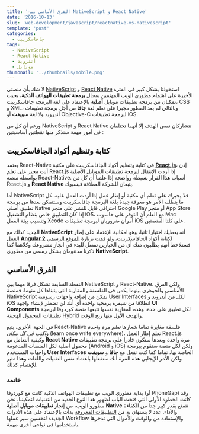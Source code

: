 ```yaml
---
title: 'الفرق الأساسي بين NativeScript و React Native'
date: '2016-10-13'
slug: 'web-development/javascript/reactnative-vs-nativescript'
template: 'post'
categories:
  - جافاسكريبت
tags:
  - NativeScript
  - React Native
  - أندرويد
  - موبايل
thumbnail: '../thumbnails/mobile.png'
---
```


لا شك بأن منصتي [NativeScript](http://www.tutomena.com/web-development/javascript/native-apps-with-nativescript/) و [React Native](https://www.tutomena.com/web-development/javascript/%d9%85%d9%82%d8%af%d9%85%d8%a9-%d8%b9%d9%86-react-native/) استحوذتا بشكل كبير في الفترة الأخيرة على اهتمام مطوري الويب المهتمين بمجال **برمجة تطبيقات الهواتف الذكية**، بحيث تمكنان من برمجة تطبيقات موبايل **أصلية** بالإعتماد على لغة البرمجة جافاسكريبت، CSS و XML، وبالتالي لم يعد المطور مجبرا على تعلم لغة **جافا** من أجل برمجة تطبيقات أندرويد ولا لغة **سويفت** أو Objective-C لبرمجة تطبيقات iOS.

ورغم أن كل من NativeScript و React Native تتشاركان نفس الهدف إلا أنهما تختلفان في أمور مهمة سنذكر منها نقطتين أساسيتين :

## كتابة وتنظيم أكواد الجافاسكريبت

يعتمد React-Native في كتابة وتنظيم أكواد الجافاسكريبت على مكتبة [**React.js**](https://www.tutomena.com/web-development/javascript/react-javascript-library/)، إذن أنت مجبر على تعلم React.js إذا أردت الإنتقال لبرمجة تطبيقات الموبايل الأصلية بواسطة منصة React-Native. أسباب هذا القرار بسيطة وواضحة إذا علمنا أن كل من React.js و **React Native** يتبعان للشركة العملاقة فيسبوك.

أما NativeScript فلا يجبرك على تعلم أي مكتبة أو إطار عمل إذا أردت العمل عليه، كل ما يتطلبه الأمر هو معرفة جيدة بلغة البرمجة جافاسكريبت وستتمكن بعدها من برمجة تطبيق أصلي Native احترافي قابل للنشر على متجر Google Play أو متجر App Store إذا كان التطبيق خاص بنظام التشغيل iOS، مع العلم أن التوفر على حاسوب Mac وتنصيب بيئة العمل Xcode أمران ضروريان لبرمجة تطبيقات iOS على كلتا المنصتين.

الجديد كذلك مع **NativeScript** أنه يعطيك اختيارا ثانيا، وهو امكانية الإعتماد على إطار العمل [**Angular 2**](http://www.tutomena.com/web-development/javascript/choose-angular/) لكتابة أكواد الجافاسكريبت، ولو قمت بزيارة [الموقع الرسمي](https://www.nativescript.org/) فستلاحظ أنهم يطلبون منك أي من الخيارين تفضل للبدء في انجاز مشروعك وكلاهما كما ذكرنا مدعومان بشكل رسمي من مطوري **NativeScript**.

## الفرق الأساسي

النقطة السابقة تشكل فرقا مهما بين NativeScript و React-Native، ولكن الفرق الأساسي والجوهري بينهما يكمن في الفلسفة والمقاربة التي يتبناها كل منهما. فمنصة NativeScript تمكن من إضافة واجهات رسومية User Interfaces لكل من أندرويد و iOS انطلاقا من شيفرة برمجية واحدة أي أنك لن تضطر لإنشاء واجهة **UI Components** لكل تطبيق على حدة، وهذه المقاربة نفسها تتبعها منصة كوردوفا لبرمجة تطبيقات المحمول الهجينة Hybrid والهدف الأول منها ربح الوقت.

في الجهة الأخرى، يتبع React-Native فلسفة مغايرة تماما شعارها _تعلم مرة واحدة واكتب في كل مكان_ (learn once write everywhere)، تعلم إطار العمل React.js وكيفية التعامل مع **React Native** مرة واحدة وبعدها ستكون قادرا على برمجة تطبيقات محمول أصلية لكل المنصات المدعومة (Android و iOS) ولكن لكل منصة ستقوم ببرمجة واجهات المستخدم **User Interfaces** الخاصة بها، تماما كما كنت تفعل مع **جافا** و **سويفت** ولكن الأمر الإيجابي هذه المرة أنك ستفعلها باعتماد نفس التقنيات واللغات وهذا مثير للإهتمام كذلك.

### خاتمة

بداية مطوري الويب مع تطبيقات الهواتف الذكية كانت مع كوردوفا (أو PhoneGap) وقد كانت الخطوة الأولى التي فتحت الباب لظهور هذا النوع الجديد من التقنيات لتمكيننا، نحن مطورو الويب، من إنجاز **تطبيقات موبايل أصلية** **Native** تتمتع بقدر كبير جدا من الكفاءة والأداء. عدد لا يستهان به من [التطبيقات المعروفة](http://www.tutomena.com/web-development/javascript/react-native-showcases/) بدأت بالإعتماد على هذه الأدوات الجديدة لتحسين سير عملها Workflow والإستفادة من والوقت والأموال التي تدخرها باستخدامها في نواحي أخرى مهمة.
